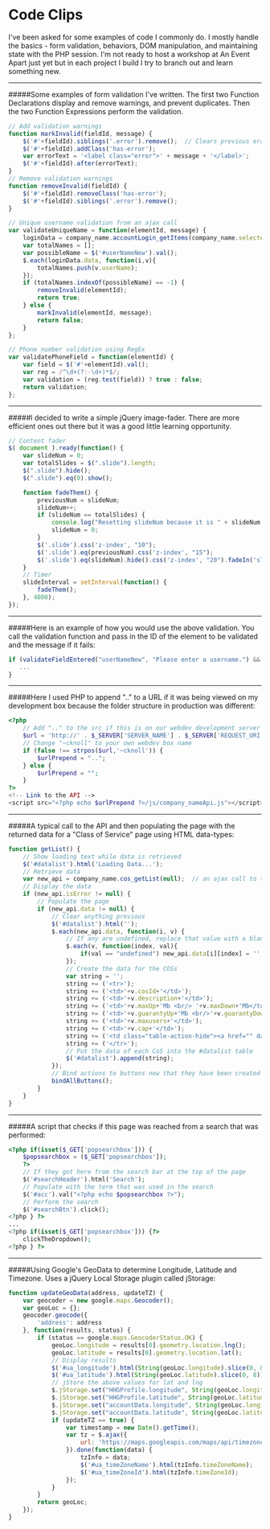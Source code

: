 # Code Clips
I've been asked for some examples of code I commonly do.  I mostly handle the basics - form validation, behaviors, DOM manipulation, and maintaining state with the PHP session.  I'm not ready to host a workshop at An Event Apart just yet but in each project I build I try to branch out and learn something new.

---


#####Some examples of form validation I've written.  The first two Function Declarations display and remove warnings, and prevent duplicates.  Then the two Function Expressions perform the validation.
```javascript
// Add validation warnings
function markInvalid(fieldId, message) {
    $('#'+fieldId).siblings('.error').remove();  // Clears previous errors
    $('#'+fieldId).addClass('has-error');
    var errorText = '<label class="error">' + message + '</label>';
    $('#'+fieldId).after(errorText);
}
// Remove validation warnings
function removeInvalid(fieldId) {
    $('#'+fieldId).removeClass('has-error');
    $('#'+fieldId).siblings('.error').remove();
}

// Unique username validation from an ajax call
var validateUniqueName = function(elementId, message) {
	loginData = company_name.accountLogin_getItems(company_name.selectedAccount, null);  // ajax
	var totalNames = [];
	var possibleName = $('#userNameNew').val();
	$.each(loginData.data, function(i,v){
		totalNames.push(v.userName);
	});
	if (totalNames.indexOf(possibleName) == -1) {
		removeInvalid(elementId);
		return true;
	} else {
		markInvalid(elementId, message);
		return false;
	}
};

// Phone number validation using RegEx
var validatePhoneField = function(elementId) {
    var field = $('#'+elementId).val();
    var reg = /^\d+(?:-\d+)*$/;
    var validation = (reg.test(field)) ? true : false;
    return validation;
};
```

---

#####I decided to write a simple jQuery image-fader.  There are more efficient ones out there but it was a good little learning opportunity.

```javascript
// Content fader
$( document ).ready(function() {
    var slideNum = 0;
    var totalSlides = $(".slide").length;
    $(".slide").hide();
    $(".slide").eq(0).show();

    function fadeThem() {
        previousNum = slideNum;
        slideNum++;
        if (slideNum == totalSlides) {
            console.log("Resetting slideNum because it is " + slideNum + " and totalSlides is " + totalSlides);
            slideNum = 0;
        }
        $('.slide').css('z-index', "10");
        $('.slide').eq(previousNum).css('z-index', "15");
        $('.slide').eq(slideNum).hide().css('z-index', "20").fadeIn('slow');
    }
    // Timer
    slideInterval = setInterval(function() {
        fadeThem();
    }, 4000);
});
```

---

#####Here is an example of how you would use the above validation.  You call the validation function and pass in the ID of the element to be validated and the message if it fails:
```javascript
if (validateFieldEntered("userNameNew", "Please enter a username.") && validateUniqueName("userNameNew", "Name already taken.") && validateFieldEntered("pswdNew", "Please enter a password.") && validateSamePassword("pswdNew", "pswdNewAgain", "Passwords do not match.")) {
   ...
}
```

---


#####Here I used PHP to append ".." to a URL if it was being viewed on my development box because the folder structure in production was different:
```php
<?php
    // Add ".." to the src if this is on our webdev development server
    $url = 'http://' . $_SERVER['SERVER_NAME'] . $_SERVER['REQUEST_URI'];
    // Change "~cknoll" to your own webdev box name
    if (false !== strpos($url,'~cknoll')) {
        $urlPrepend = "..";
    } else {
        $urlPrepend = "";
    }
?>
<!-- Link to the API -->
<script src="<?php echo $urlPrepend ?>/js/company_nameApi.js"></script>
```

---


#####A typical call to the API and then populating the page with the returned data for a "Class of Service" page using HTML data-types:
```javascript
function getList() {
    // Show loading text while data is retrieved
    $('#datalist').html('Loading Data...');
    // Retrieve data
    var new_api = company_name.cos_getList(null);  // an ajax call to the API
    // Display the data
    if (new_api.isError != null) {
        // Populate the page
        if (new_api.data != null) {
            // Clear anything previous
            $('#datalist').html('');
            $.each(new_api.data, function(i, v) {
                // If any are undefined, replace that value with a blank space
                $.each(v, function(index, val){
                    if(val == "undefined") new_api.data[i][index] = '';
                });
                // Create the data for the COSs
                var string = '';
                string += ('<tr>');
                string += ('<td>'+v.cosId+'</td>');
                string += ('<td>'+v.description+'</td>');
                string += ('<td>'+v.maxUp+'Mb <br/> '+v.maxDown+'Mb</td>');
                string += ('<td>'+v.guarantyUp+'Mb <br/>'+v.guarantyDown+'Mb</td>');
                string += ('<td>'+v.maxusers+'</td>');
                string += ('<td>'+v.cap+'</td>');
                string += ('<td class="table-action-hide"><a href="" data-target="#add-editbox" data-toggle="modal" class="edit-btn" style="opacity: 0;" data-cosid="'+v.cosId+'" data-description="'+v.description+'" data-maxup="'+v.maxUp+'" data-maxdown="'+v.maxDown+'" data-guaranteeUp="'+v.guaranteeUp+'" data-guaranteeDown="'+v.guaranteeDown+'" data-acl="'+v.acl+'" data-redirect="'+v.redirect+'" data-cap="'+v.cap+'" data-maxusers="'+v.maxusers+'"><i  class="fa fa-pencil"></i></a><a data-cosid="'+v.cosId+'" data-target="#del-box" data-toggle="modal" class="del-btn delete-row" href="" style="opacity: 0;"><i class="fa fa-trash-o"></i></a></td>');
                string += ('</tr>');
                // Put the data of each CoS into the #datalist table
                $('#datalist').append(string);
            });
            // Bind actions to buttons now that they have been created
            bindAllButtons();
        }
    }
}
```

---



#####A script that checks if this page was reached from a search that was performed:
```php
<?php if(isset($_GET['popsearchbox'])) {
    $popsearchbox = ($_GET['popsearchbox']);
    ?>
    // If they got here from the search bar at the top of the page
    $('#searchHeader').html('Search');
    // Populate with the term that was used in the search
    $('#acc').val("<?php echo $popsearchbox ?>");
    // Perform the search
    $('#searchBtn').click();
<?php } ?>
...
<?php if(isset($_GET['popsearchbox'])) {?>
	clickTheDropdown();
<?php } ?>
```

---



#####Using Google's GeoData to determine Longitude, Latitude and Timezone.  Uses a jQuery Local Storage plugin called jStorage:
```javascript
function updateGeoData(address, updateTZ) {
    var geocoder = new google.maps.Geocoder();
    var geoLoc = {};
    geocoder.geocode({
        'address': address
    }, function(results, status) {
        if (status == google.maps.GeocoderStatus.OK) {
            geoLoc.longitude = results[0].geometry.location.lng();
            geoLoc.latitude = results[0].geometry.location.lat();
            // Display results
            $('#ua_longitude').html(String(geoLoc.longitude).slice(0, 8));
            $('#ua_latitude').html(String(geoLoc.latitude).slice(0, 8));
            // jStore the above values for lat and lng
            $.jStorage.set("HHGProfile.longitude", String(geoLoc.longitude).slice(0, 8));
            $.jStorage.set("HHGProfile.latitude", String(geoLoc.latitude).slice(0, 8));
            $.jStorage.set("accountData.longitude", String(geoLoc.longitude).slice(0, 8));
            $.jStorage.set("accountData.latitude", String(geoLoc.latitude).slice(0, 8));
            if (updateTZ == true) {
                var timestamp = new Date().getTime();
                var tz = $.ajax({
                    url: 'https://maps.googleapis.com/maps/api/timezone/json?location=' + results[0].geometry.location.lat() + ',' + results[0].geometry.location.lng() + '&timestamp=1331161200&sensor=true_or_false'
                }).done(function(data) {
                    tzInfo = data;
                    $('#ua_timeZoneName').html(tzInfo.timeZoneName);
                    $('#ua_timeZoneId').html(tzInfo.timeZoneId);
                });
            }
        }
        return geoLoc;
    });
}
```
